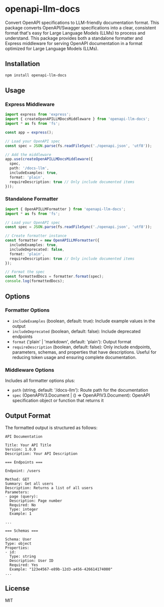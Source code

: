 # openapi-llm-docs

Convert OpenAPI specifications to LLM-friendly documentation format. This package converts OpenAPI/Swagger specifications into a clear, consistent format that's easy for Large Language Models (LLMs) to process and understand. This package provides both a standalone formatter and Express middleware for serving OpenAPI documentation in a format optimized for Large Language Models (LLMs).

## Installation

```bash
npm install openapi-llm-docs
```

## Usage

### Express Middleware

```typescript
import express from 'express';
import { createOpenAPILLMDocsMiddleware } from 'openapi-llm-docs';
import * as fs from 'fs';

const app = express();

// Load your OpenAPI spec
const spec = JSON.parse(fs.readFileSync('./openapi.json', 'utf8'));

// Add the middleware
app.use(createOpenAPILLMDocsMiddleware({
  spec,
  path: '/docs-llm',
  includeExamples: true,
  format: 'plain',
  requireDescription: true // Only include documented items
}));
```

### Standalone Formatter

```typescript
import { OpenAPILLMFormatter } from 'openapi-llm-docs';
import * as fs from 'fs';

// Load your OpenAPI spec
const spec = JSON.parse(fs.readFileSync('./openapi.json', 'utf8'));

// Create formatter instance
const formatter = new OpenAPILLMFormatter({
  includeExamples: true,
  includeDeprecated: false,
  format: 'plain',
  requireDescription: true // Only include documented items
});

// Format the spec
const formattedDocs = formatter.format(spec);
console.log(formattedDocs);
```

## Options

### Formatter Options

- `includeExamples` (boolean, default: true): Include example values in the output
- `includeDeprecated` (boolean, default: false): Include deprecated endpoints
- `format` ('plain' | 'markdown', default: 'plain'): Output format
- `requireDescription` (boolean, default: false): Only include endpoints, parameters, schemas, and properties that have descriptions. Useful for reducing token usage and ensuring complete documentation.

### Middleware Options

Includes all formatter options plus:
- `path` (string, default: '/docs-llm'): Route path for the documentation
- `spec` (OpenAPIV3.Document | () => OpenAPIV3.Document): OpenAPI specification object or function that returns it

## Output Format

The formatted output is structured as follows:

```
API Documentation

Title: Your API Title
Version: 1.0.0
Description: Your API Description

=== Endpoints ===

Endpoint: /users

Method: GET
Summary: Get all users
Description: Returns a list of all users
Parameters:
- page (query):
  Description: Page number
  Required: No
  Type: integer
  Example: 1

...

=== Schemas ===

Schema: User
Type: object
Properties:
- id:
  Type: string
  Description: User ID
  Required: Yes
  Example: "123e4567-e89b-12d3-a456-426614174000"
...
```

## License

MIT